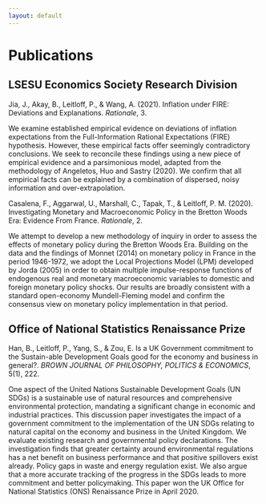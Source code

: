 ```yaml
---
layout: default
---
```


# Publications

## LSESU Economics Society Research Division

Jia, J., Akay, B., Leitloff, P., & Wang, A. (2021). Inflation under FIRE: Deviations and Explanations. _Rationale_, 3.

We examine established empirical evidence on deviations of inflation expectations from the Full-Information Rational Expectations (FIRE) hypothesis. However, these empirical facts offer
seemingly contradictory conclusions. We seek to reconcile these findings using a new piece of empirical evidence and a parsimonious model, adapted from the methodology of Angeletos, Huo
and Sastry (2020). We confirm that all empirical facts can be explained by a combination of dispersed, noisy information and over-extrapolation.

Casalena, F., Aggarwal, U., Marshall, C., Tapak, T., & Leitloff, P. M. (2020). Investigating Monetary and Macroeconomic Policy in the Bretton Woods Era: Evidence From France. _Rationale_, 2.

We attempt to develop a new methodology of inquiry in order to assess the effects of monetary policy during the Bretton Woods Era. Building on the data and the findings of Monnet (2014) on monetary policy in France in the period 1946-1972, we adopt the Local Projections Model (LPM) developed by Jorda (2005) in order to obtain multiple impulse-response functions of endogenous real and monetary macroeconomic variables to domestic and foreign monetary policy shocks. Our results are broadly consistent with a standard open-economy Mundell-Fleming model and confirm the consensus view on monetary policy implementation in that period.

## Office of National Statistics Renaissance Prize

Han, B., Leitloff, P., Yang, S., & Zou, E. Is a UK Government commitment to the Sustain-able Development Goals good for the economy and business in general?. _BROWN JOURNAL OF PHILOSOPHY, POLITICS & ECONOMICS_, 5(1), 222.

One aspect of the United Nations Sustainable Development Goals (UN SDGs)
is a sustainable use of natural resources and comprehensive environmental protection, mandating a significant change in economic and industrial practices. This
discussion paper investigates the impact of a government commitment to the implementation of the UN SDGs relating to natural capital on the economy and business in the United Kingdom. We evaluate existing research and governmental policy declarations. The investigation finds that greater certainty around environmental regulations has a net benefit on business performance and that positive spillovers exist already. Policy gaps in waste and energy regulation exist. We also argue that a more accurate tracking of the progress in the SDGs leads to more commitment and better policymaking. This paper won the UK Office for National Statistics (ONS) Renaissance Prize in April 2020.
